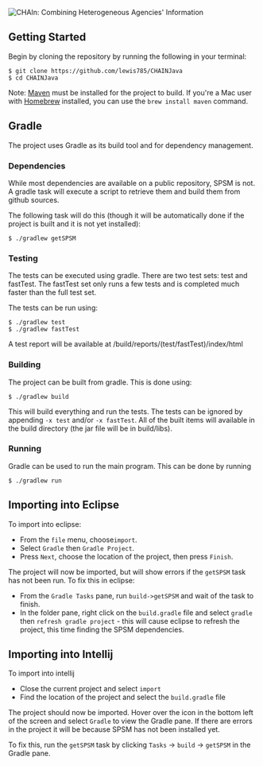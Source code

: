 <p>
  <img src="https://user-images.githubusercontent.com/6493590/38195471-7ff6083c-3675-11e8-9c05-c07d5bc094fb.png" alt="CHAIn: Combining Heterogeneous Agencies' Information" />
</p>

## Getting Started
Begin by cloning the repository by running the following in your terminal:

```
$ git clone https://github.com/lewis785/CHAINJava
$ cd CHAINJava
```

Note: [Maven](https://maven.apache.org/install.html) must be installed for the project to build. If you're a Mac user with [Homebrew](https://brew.sh) installed, you can use the `brew install maven` command.

## Gradle
The project uses Gradle as its build tool and for dependency management.  

### Dependencies

While most dependencies are available on a 
public repository, SPSM is not.  A gradle task will execute a script to retrieve them and build them from github sources.

The following task will do this (though it will be automatically done if the project is built and it is not yet 
installed):

```
$ ./gradlew getSPSM
```

### Testing

The tests can be executed using gradle.  There are two test sets: test and fastTest.  The fastTest set only runs a few tests
and is completed much faster than the full test set.

The tests can be run using:

```
$ ./gradlew test
$ ./gradlew fastTest
```

A test report will be available at /build/reports/(test/fastTest)/index/html

### Building

The project can be built from gradle.  This is done using:


```
$ ./gradlew build
```

This will build everything and run the tests.  The tests can be ignored by appending `-x test` and/or `-x fastTest`.
All of the built items will available in the build directory (the jar file will be in build/libs).

### Running

Gradle can be used to run the main program.  This can be done by running

```
$ ./gradlew run
```


## Importing into Eclipse

To import into eclipse:
 
- From the `file`  menu, choose`import`.
- Select `Gradle` then `Gradle Project`.
- Press `Next`, choose the location of the project, then press `Finish`.

The project will now be imported, but will show errors if the `getSPSM` task has not been run.  To fix this in eclipse:

- From the `Gradle Tasks` pane, run `build->getSPSM` and wait of the task to finish.
- In the folder pane, right click on the `build.gradle` file and select `gradle` then `refresh gradle project` - 
this will cause eclipse to refresh the project, this time finding the SPSM dependencies.

## Importing into Intellij

To import into intellij

- Close the current project and select `import`
- Find the location of the project and select the `build.gradle` file

The project should now be imported.  Hover over the icon in the bottom left of the screen and select `Gradle` to view the 
Gradle pane.  If there are errors in the project it will be because SPSM has not been installed yet.

To fix this, run the `getSPSM` task by clicking `Tasks` -> `build` -> `getSPSM` in the Gradle pane.
